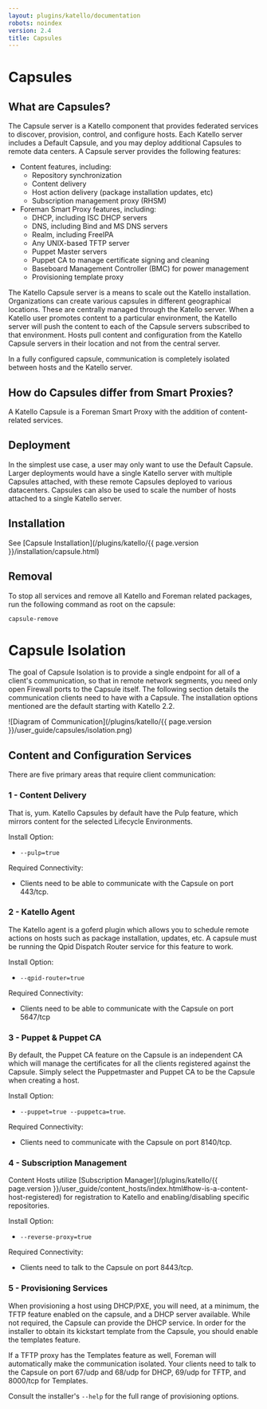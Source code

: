 ```yaml
---
layout: plugins/katello/documentation
robots: noindex
version: 2.4
title: Capsules
---
```


# Capsules

## What are Capsules?

The Capsule server is a Katello component that provides federated services to discover, provision, control, and configure hosts. Each Katello server includes a Default Capsule, and you may deploy additional Capsules to remote data centers. A Capsule server provides the following features:

  * Content features, including:
    * Repository synchronization
    * Content delivery
    * Host action delivery (package installation updates, etc)
    * Subscription management proxy (RHSM)
  * Foreman Smart Proxy features, including:
    * DHCP, including ISC DHCP servers
    * DNS, including Bind and MS DNS servers
    * Realm, including FreeIPA
    * Any UNIX-based TFTP server
    * Puppet Master servers
    * Puppet CA to manage certificate signing and cleaning
    * Baseboard Management Controller (BMC) for power management
    * Provisioning template proxy

The Katello Capsule server is a means to scale out the Katello installation. Organizations can create various capsules in different geographical locations. These are centrally managed through the Katello server. When a Katello user promotes content to a particular environment, the Katello server will push the content to each of the Capsule servers subscribed to that environment. Hosts pull content and configuration from the Katello Capsule servers in their location and not from the central server.

In a fully configured capsule, communication is completely isolated between hosts and the Katello server.

## How do Capsules differ from Smart Proxies?

A Katello Capsule is a Foreman Smart Proxy with the addition of content-related services.

## Deployment

In the simplest use case, a user may only want to use the Default Capsule. Larger deployments would have a single Katello server with multiple Capsules attached, with these remote Capsules deployed to various datacenters. Capsules can also be used to scale the number of hosts attached to a single Katello server.

## Installation

See [Capsule Installation](/plugins/katello/{{ page.version }}/installation/capsule.html)

## Removal

To stop all services and remove all Katello and Foreman related packages, run the following command as root on the capsule:

  `capsule-remove`

# Capsule Isolation

The goal of Capsule Isolation is to provide a single endpoint for all of a client's communication, so that in remote network segments, you need only open Firewall ports to the Capsule itself. The following section details the communication clients need to have with a Capsule. The installation options mentioned are the default starting with Katello 2.2.

![Diagram of Communication](/plugins/katello/{{ page.version }}/user_guide/capsules/isolation.png)

## Content and Configuration Services

There are five primary areas that require client communication:

### 1 - Content Delivery

That is, yum. Katello Capsules by default have the Pulp feature, which mirrors content for the selected Lifecycle Environments.

Install Option:

  * `--pulp=true`

Required Connectivity:

  * Clients need to be able to communicate with the Capsule on port 443/tcp.

### 2 - Katello Agent

The Katello agent is a goferd plugin which allows you to schedule remote actions on hosts such as package installation, updates, etc. A capsule must be running the Qpid Dispatch Router service for this feature to work.

Install Option:

  * `--qpid-router=true`

Required Connectivity:

  * Clients need to be able to communicate with the Capsule on port 5647/tcp

### 3 - Puppet & Puppet CA

By default, the Puppet CA feature on the Capsule is an independent CA which will manage the certificates for all the clients registered against the Capsule. Simply select the Puppetmaster and Puppet CA to be the Capsule when creating a host.

Install Option:

  * `--puppet=true --puppetca=true`.

Required Connectivity:

  * Clients need to communicate with the Capsule on port 8140/tcp.

### 4 - Subscription Management

Content Hosts utilize [Subscription Manager](/plugins/katello/{{ page.version }}/user_guide/content_hosts/index.html#how-is-a-content-host-registered) for registration to Katello and enabling/disabling specific repositories.

Install Option:

  * `--reverse-proxy=true`

Required Connectivity:

  * Clients need to talk to the Capsule on port 8443/tcp.

### 5 - Provisioning Services

When provisioning a host using DHCP/PXE, you will need, at a minimum, the TFTP feature enabled on the capsule, and a DHCP server available. While not required, the Capsule can provide the DHCP service. In order for the installer to obtain its kickstart template from the Capsule, you should enable the templates feature.

If a TFTP proxy has the Templates feature as well, Foreman will automatically make the communication isolated. Your clients need to talk to the Capsule on port 67/udp and 68/udp for DHCP, 69/udp for TFTP, and 8000/tcp for Templates.

Consult the installer's `--help` for the full range of provisioning options.


